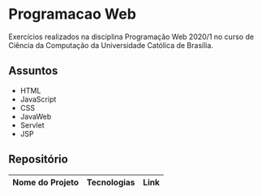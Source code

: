 # Programacao Web
Exercícios realizados na disciplina Programação Web 2020/1 no curso de Ciência da Computação da Universidade Católica de Brasília.

## Assuntos
- HTML
- JavaScript
- CSS
- JavaWeb
- Servlet
- JSP
## Repositório
|Nome do Projeto|Tecnologias|Link|
|---------------|-----------|----|
